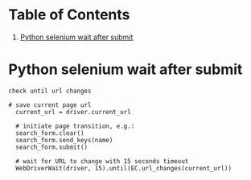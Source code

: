 
# Table of Contents

1.  [Python selenium wait after submit](#orgb4820ac)


<a id="orgb4820ac"></a>

# Python selenium wait after submit

    check until url changes

    # save current page url
      current_url = driver.current_url
    
      # initiate page transition, e.g.:
      search_form.clear()
      search_form.send_keys(name)
      search_form.submit()
    
      # wait for URL to change with 15 seconds timeout
      WebDriverWait(driver, 15).until(EC.url_changes(current_url))

